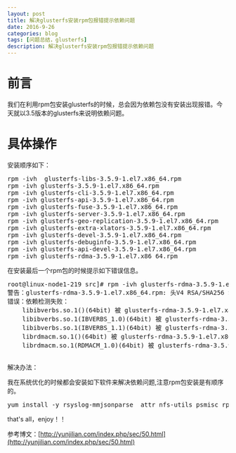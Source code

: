 ```yaml
---
layout: post
title: 解决glusterfs安装rpm包报错提示依赖问题
date: 2016-9-26
categories: blog
tags: [问题总结，glusterfs]
description: 解决glusterfs安装rpm包报错提示依赖问题
---
```


# 前言

我们在利用rpm包安装glusterfs的时候，总会因为依赖包没有安装出现报错。今天就以3.5版本的glusterfs来说明依赖问题。

# 具体操作

安装顺序如下：
<pre>
rpm -ivh  glusterfs-libs-3.5.9-1.el7.x86_64.rpm
rpm -ivh glusterfs-3.5.9-1.el7.x86_64.rpm 
rpm -ivh glusterfs-cli-3.5.9-1.el7.x86_64.rpm
rpm -ivh glusterfs-api-3.5.9-1.el7.x86_64.rpm 
rpm -ivh glusterfs-fuse-3.5.9-1.el7.x86_64.rpm
rpm -ivh glusterfs-server-3.5.9-1.el7.x86_64.rpm
rpm -ivh glusterfs-geo-replication-3.5.9-1.el7.x86_64.rpm
rpm -ivh glusterfs-extra-xlators-3.5.9-1.el7.x86_64.rpm 
rpm -ivh glusterfs-devel-3.5.9-1.el7.x86_64.rpm
rpm -ivh glusterfs-debuginfo-3.5.9-1.el7.x86_64.rpm 
rpm -ivh glusterfs-api-devel-3.5.9-1.el7.x86_64.rpm  
rpm -ivh glusterfs-rdma-3.5.9-1.el7.x86_64.rpm
</pre>

在安装最后一个rpm包的时候提示如下错误信息。
<pre>
root@linux-node1-219 src]# rpm -ivh glusterfs-rdma-3.5.9-1.el7.x86_64.rpm 
警告：glusterfs-rdma-3.5.9-1.el7.x86_64.rpm: 头V4 RSA/SHA256 Signature, 密钥 ID d5dc52dc: NOKEY
错误：依赖检测失败：
	libibverbs.so.1()(64bit) 被 glusterfs-rdma-3.5.9-1.el7.x86_64 需要
	libibverbs.so.1(IBVERBS_1.0)(64bit) 被 glusterfs-rdma-3.5.9-1.el7.x86_64 需要
	libibverbs.so.1(IBVERBS_1.1)(64bit) 被 glusterfs-rdma-3.5.9-1.el7.x86_64 需要
	librdmacm.so.1()(64bit) 被 glusterfs-rdma-3.5.9-1.el7.x86_64 需要
	librdmacm.so.1(RDMACM_1.0)(64bit) 被 glusterfs-rdma-3.5.9-1.el7.x86_64 需要

</pre>

解决办法：

我在系统优化的时候都会安装如下软件来解决依赖问题,注意rpm包安装是有顺序的。
<pre>
yum install -y rsyslog-mmjsonparse  attr nfs-utils psmisc rpcbind liburcu* userspace-rcu vim lrzsz net-tools lvm* libibverbs  librdmacm 
</pre>

that's all，enjoy！！

参考博文：[http://yunjilian.com/index.php/sec/50.html](http://yunjilian.com/index.php/sec/50.html)